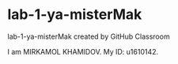 # lab-1-ya-misterMak
lab-1-ya-misterMak created by GitHub Classroom

I am MIRKAMOL KHAMIDOV. My ID: u1610142.
